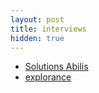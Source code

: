 ```yaml
---
layout: post
title: interviews
hidden: true
---
```

* [Solutions Abilis](https://www.abilis-solutions.com/)
* [explorance](https://explorance.com/)
